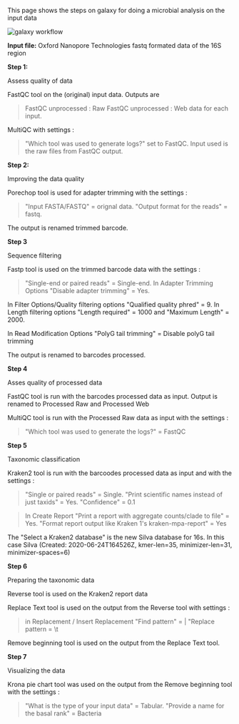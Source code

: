 This page shows the steps on galaxy for doing a microbial analysis on the input data

![galaxy workflow](https://user-images.githubusercontent.com/81419117/122450875-cd8d2700-cfa7-11eb-951f-4b96126d1e82.png)

**Input file:** 
Oxford Nanopore Technologies fastq formated data of the 16S region


**Step 1:** 

Assess quality of data

FastQC tool on the (original) input data. Outputs are
>FastQC unprocessed : Raw 
>FastQC unprocessed : Web data for each input. 

MultiQC with settings : 
>"Which tool was used to generate logs?" set to FastQC. 
Input used is the raw files from FastQC output.


**Step 2:**

Improving the data quality

Porechop tool is used for adapter trimming with the settings : 
>"Input FASTA/FASTQ" = orignal data. 
>"Output format for the reads" = fastq. 

The output is renamed trimmed barcode.


**Step 3**

Sequence filtering

Fastp tool is used on the trimmed barcode data with the settings : 
>"Single-end or paired reads" = Single-end. 
>In Adapter Trimming Options "Disable adapter trimming" = Yes.

In Filter Options/Quality filtering options "Qualified quality phred" = 9. In Length filtering  options "Length required" = 1000 and "Maximum Length" = 2000. 

In Read Modification Options "PolyG tail trimming" = Disable polyG tail trimming

The output is renamed to barcodes processed.


**Step 4**

Asses quality of processed data

FastQC tool is run with the barcodes processed data as input. Output is renamed to Processed Raw and Processed Web

MultiQC tool is run with the Processed Raw data as input with the settings : 
>"Which tool was used to generate the logs?" = FastQC


**Step 5**

Taxonomic classification

Kraken2 tool is run with the barcoodes processed data as input and with the settings : 
>"Single or paired reads" = Single. 
>"Print scientific names instead of just taxids" = Yes. 
>"Confidence" = 0.1

>In Create Report "Print a report with aggregate counts/clade to file" = Yes. 
>"Format report output like Kraken 1's kraken-mpa-report" = Yes

The "Select a Kraken2 database" is the new Silva database for 16s. In this case Silva (Created: 2020-06-24T164526Z, kmer-len=35, minimizer-len=31, minimizer-spaces=6)


**Step 6**

Preparing the taxonomic data

Reverse tool is used on the Kraken2 report data

Replace Text tool is used on the output from the Reverse tool with settings : 
>in Replacement / Insert Replacement 
>"Find pattern" = \| 
>"Replace pattern = \t

Remove beginning tool is used on the output from the Replace Text tool.


**Step 7**

Visualizing the data

Krona pie chart tool was used on the output from the Remove beginning tool with the settings : 
>"What is the type of your input data" = Tabular. 
>"Provide a name for the basal rank" = Bacteria
